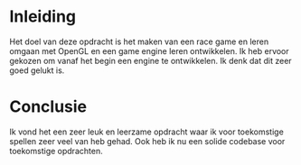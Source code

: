 Inleiding
=========

Het doel van deze opdracht is het maken van een race game en leren omgaan met OpenGL en een game engine leren ontwikkelen.
Ik heb ervoor gekozen om vanaf het begin een engine te ontwikkelen. Ik denk dat dit zeer goed gelukt is.

Conclusie
=========

Ik vond het een zeer leuk en leerzame opdracht waar ik voor toekomstige spellen zeer veel van heb gehad.
Ook heb ik nu een solide codebase voor toekomstige opdrachten.
